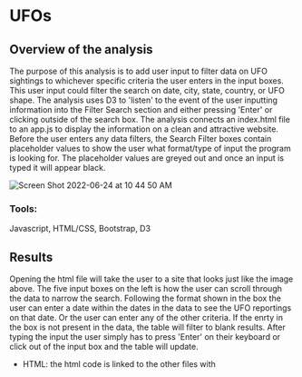 # UFOs
## Overview of the analysis
The purpose of this analysis is to add user input to filter data on UFO sightings to whichever specific criteria the user enters in the input boxes. This user input could filter the search on date, city, state, country, or UFO shape. The analysis uses D3 to 'listen' to the event of the user inputting information into the Filter Search section and either pressing 'Enter' or clicking outside of the search box. The analysis connects an index.html file to an app.js to display the information on a clean and attractive website. Before the user enters any data filters, the Search Filter boxes contain placeholder values to show the user what format/type of input the program is looking for. The placeholder values are greyed out and once an input is typed it will appear black.

![Screen Shot 2022-06-24 at 10 44 50 AM](https://user-images.githubusercontent.com/99676466/175608124-35e330cd-b4ba-4e6f-8521-c6df1dc1e1fc.png)


### Tools:
Javascript, HTML/CSS, Bootstrap, D3

## Results
Opening the html file will take the user to a site that looks just like the image above. The five input boxes on the left is how the user can scroll through the data to narrow the search. Following the format shown in the box the user can enter a date within the dates in the data to see the UFO reportings on that date. Or the user can enter any of the other criteria. If the enrty in the box is not present in the data, the table will filter to blank results. After typing the input the user simply has to press 'Enter' on their keyboard or click out of the input box and the table will update.

* HTML: the html code is linked to the other files with <script> tags. In this way the data.js and app.js files are connected to the html file. The D3 library, which provides a lot of code to make the filtering work by adding interactive functionality, is the first <script> tag. 
~~~
<script src="https://cdnjs.cloudflare.com/ajax/libs/d3/4.11.0/d3.js"></script>
~~~
In the Filter Search section of the HTML file the various inputs are added with list tags(<li/>). An example of the list tag is provided below; the important part is to make sure the id is listed exactly as it is in the data.
~~~
<li class="list-group-item bg-dark">
    <label for="state">Enter State</label>
    <input type="text" placeholder="co" id="state">
</li>
~~~
* Javascript: The Javascript code uses a buildTable() function to create the table from the data. Then is uses two functions to create the filters. The first function is below the filters variable as function updateFilters(). The goal of the function is just this: to update the filters it checks for if the element is changed and rebuilds the table if they are. At the end of the function is a call to the next function which is the fitlerTable() function. This function loops throughthe filters and keeps the data that matches the filtered values. The following code is used to 'listen' for the click or the Enter after the user adds an input:
~~~
d3.selectAll("input").on("change", updateFilters);
~~~
The following image shows the filter applied in the 'city' box of 'fresno' and the single result in the table:
  
![Screen Shot 2022-06-24 at 11 25 30 AM](https://user-images.githubusercontent.com/99676466/175611799-dbc59bfb-29b1-4c6e-a404-b9b2d5fa8310.png)

## Summary

* A drawback is the user cannot compare two dates or enter two criteria to be filtered; if they wanted to see both lights and circles they would only be able to enter those inputs and view the tables separately. There is also not very much data as it only show dates in January, it would be better to draw conclusions about UFO sightings from a bigger dataset. Another drawback is it requires the user to enter the filter correctly, if they do not do so it will return a blank table. 
  
* With the format is the way it is currently, the user has to delete the filter to go back to a less filtered table. The code could add some filter clearing to be better for the user. Adding a clear filters button would help with useability. Additionally, the website could be updated so the user could do some comparisons, such as show two cities that are nearby in side by side tables. It would also benefit from being able to add two criteria into the search at once. 
